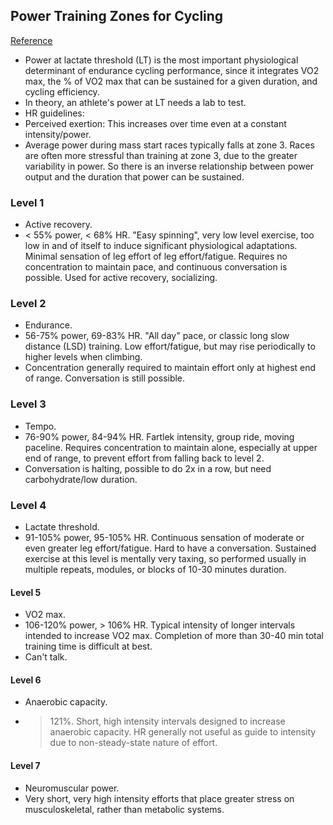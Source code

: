 ## Power Training Zones for Cycling
[Reference](https://www.trainingpeaks.com/blog/power-training-levels/)

- Power at lactate threshold (LT) is the most important physiological determinant of endurance cycling performance, since it integrates VO2 max, the % of VO2 max that can be sustained for a given duration, and cycling efficiency.
- In theory, an athlete's power at LT needs a lab to test.
- HR guidelines:
- Perceived exertion: This increases over time even at a constant intensity/power.
- Average power during mass start races typically falls at zone 3. Races are often more stressful than training at zone 3, due to the greater variability in power. So there is an inverse relationship between power output and the duration that power can be sustained.

### Level 1

- Active recovery.
- < 55% power, < 68% HR. "Easy spinning", very low level exercise, too low in and of itself to induce significant physiological adaptations.
Minimal sensation of leg effort of leg effort/fatigue. Requires no concentration to maintain pace, and continuous conversation is possible. Used for active recovery, socializing.

### Level 2

- Endurance.
- 56-75% power, 69-83% HR. "All day" pace, or classic long slow distance (LSD) training. Low effort/fatigue, but may rise periodically to higher levels when climbing.
- Concentration generally required to maintain effort only at highest end of range. Conversation is still possible.

### Level 3

- Tempo.
- 76-90% power, 84-94% HR. Fartlek intensity, group ride, moving paceline. Requires concentration to maintain alone, especially at upper end of range, to prevent effort from falling back to level 2.
- Conversation is halting, possible to do 2x in a row, but need carbohydrate/low duration.

### Level 4

- Lactate threshold.
- 91-105% power, 95-105% HR. Continuous sensation of moderate or even greater leg effort/fatigue. Hard to have a conversation. Sustained exercise at this level is mentally very taxing, so performed usually in multiple repeats, modules, or blocks of 10-30 minutes duration.

#### Level 5

- VO2 max.
- 106-120% power, > 106% HR. Typical intensity of longer intervals intended to increase VO2 max. Completion of more than 30-40 min total training time is difficult at best.
- Can't talk.

#### Level 6

- Anaerobic capacity.
- > 121%. Short, high intensity intervals designed to increase anaerobic capacity. HR generally not useful as guide to intensity due to non-steady-state nature of effort.

#### Level 7

- Neuromuscular power.
- Very short, very high intensity efforts that place greater stress on musculoskeletal, rather than metabolic systems.
